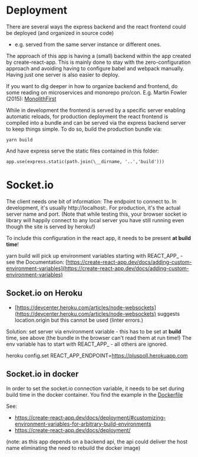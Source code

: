 # Deployment

There are several ways the express backend and the react frontend could
be deployed (and organized in source code)
- e.g. served from the same server instance or different ones.

The approach of this app is having a (small) backend within the
app created by create-react-app. This is mainly done to stay with
the zero-configuration approach and avoiding having to configure
babel and webpack manually. Having just one server is also easier to deploy.

If you want to dig deeper in how to organize backend and frontend,
do some reading on microservices and monorepo pro/con.
E.g. Martin Fowler (2015): [MonolithFirst](https://martinfowler.com/bliki/MonolithFirst.html)


While in development the frontend is served by a specific server enabling
automatic reloads, for production deployment the react frontend is compiled
into a bundle and can be served via the express backend server to keep things
simple. To do so, build the production bundle via:

    yarn build

And have express serve the static files contained in this folder:

    app.use(express.static(path.join(\__dirname, '..','build')))


# Socket.io

The client needs one bit of information: The endpoint to connect to.
In development, it's usually http://localhost:<port>. For production, it's the actual
server name and port. (Note that while testing this, your browser socket io library
will happily connect to any local server you have still running even though
the site is served by heroku!)

To include this configuration in the react app, it needs to be present __at build time__!

yarn build will pick up environment variables starting with REACT_APP_ -
see the Documentation: [https://create-react-app.dev/docs/adding-custom-environment-variables](https://create-react-app.dev/docs/adding-custom-environment-variables)

## Socket.io on Heroku

- [https://devcenter.heroku.com/articles/node-websockets](https://devcenter.heroku.com/articles/node-websockets)
 suggests location.origin but this cannot be used (linter errors.)

Solution: set server via environment variable - this has to be set
at __build__ time, see above (the bundle in the browser can't read them at run time!)
The env variable has to start with REACT_APP_ - all others are ignored.

heroku config.set REACT_APP_ENDPOINT=https://pluspoll.herokuapp.com


## Socket.io in docker

In order to set the socket.io connection variable, it needs to be set
during build time in the docker container. You find the example in the [Dockerfile](./Dockerfile)

See:
- https://create-react-app.dev/docs/deployment/#customizing-environment-variables-for-arbitrary-build-environments
- https://create-react-app.dev/docs/deployment/

(note: as this app depends on a backend api, the api could deliver the host name 
eliminating the need to rebuild the docker image)
